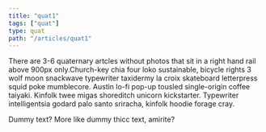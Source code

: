 ```yaml
---
title: "quat1"
tags: ["quat"]
type: quat
path: "/articles/quat1"
---
```

There are 3-6 quaternary artcles without photos that sit in a right hand rail above 900px only.Church-key chia four loko sustainable, bicycle rights 3 wolf moon snackwave typewriter taxidermy la croix skateboard letterpress squid poke mumblecore. Austin lo-fi pop-up tousled single-origin coffee taiyaki. Kinfolk twee migas shoreditch unicorn kickstarter. Typewriter intelligentsia godard palo santo sriracha, kinfolk hoodie forage cray.

Dummy text? More like dummy thicc text, amirite?